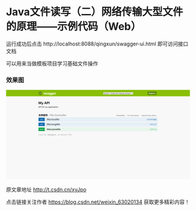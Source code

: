 # **Java文件读写（二）网络传输大型文件的原理——示例代码（Web）**

运行成功后点击 http://localhost:8088/qingxun/swagger-ui.html 即可访问接口文档

可以用来当做模板项目学习基础文件操作

### 效果图

![img.png](img.png)

原文章地址 http://t.csdn.cn/xyJpo 

点击链接关注作者 https://blog.csdn.net/weixin_63020134 获取更多精彩内容！